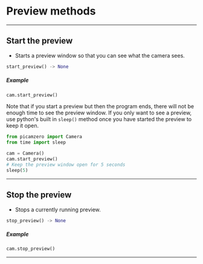 # Preview methods

---
## Start the preview

- Starts a preview window so that you can see what the camera sees.

```python
start_preview() -> None
```
##### Example
```python
cam.start_preview()
```

Note that if you start a preview but then the program ends, there will not be enough time to see the preview window. If you only want to see a preview, use python's built in `sleep()` method once you have started the preview to keep it open.

```python
from picamzero import Camera
from time import sleep

cam = Camera()
cam.start_preview()
# Keep the preview window open for 5 seconds
sleep(5)

```

---

## Stop the preview

- Stops a currently running preview.

```python
stop_preview() -> None
```

##### Example
```python
cam.stop_preview()
```

---
